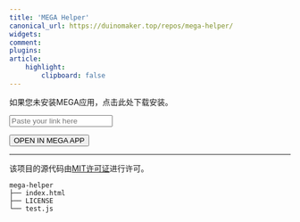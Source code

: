 ```yaml
---
title: 'MEGA Helper'
canonical_url: https://duinomaker.top/repos/mega-helper/
widgets:
comment:
plugins:
article:
    highlight:
        clipboard: false
---
```


如果您未安装MEGA应用，<a onclick="redirectToStore();">点击此处</a>下载安装。

<div class="field has-addons">
<p class="control"><input class="input" type="text" placeholder="Paste your link here"></input></p>
<p class="control"><button class="button" onclick="redirectToApp();">OPEN IN MEGA APP</button></p>
</div>

<script src="test.js" type="text/javascript"></script>

---

该项目的源代码由<a rel="license" href="https://opensource.org/licenses/mit-license.php" title="The MIT License" target="_blank">MIT许可证</a>进行许可。

``` plain project-hierarchy >folded
mega-helper
├── index.html
├── LICENSE
└── test.js
```